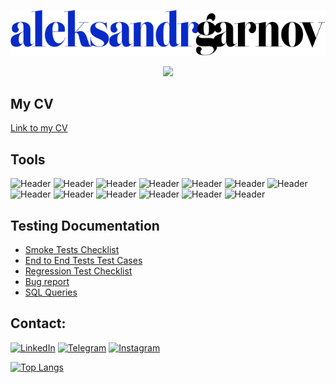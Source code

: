 ![header](https://github.com/AleksandrGarnov/AleksandrGarnov/blob/master/assets/aleksandrgarnov%20(2).png)

<p align="center">
  <img src="https://readme-typing-svg.demolab.com/?lines=QA+Enginner;&font=Fira%20Code&center=true&width=380&height=50&duration=4000&pause=1000">
</p>

## My CV
[Link to my CV](https://drive.google.com/file/d/1qJ0hxQPyLhalHkKv5cn_dxLbAB-1BXcf/view?usp=share_link)

## Tools
![Header](https://img.shields.io/badge/Jira-090909?style=for-the-badge&logo=jira&logoColor=136be1)
![Header](https://img.shields.io/badge/Postman-090909?style=for-the-badge&logo=postman&logoColor=f76935)
![Header](https://img.shields.io/badge/Github-090909?style=for-the-badge&logo=github&logoColor=8cc4d7)
![Header](https://img.shields.io/badge/Figma-090909?style=for-the-badge&logo=figma&logoColor=7d5fa6)
![Header](https://img.shields.io/badge/Jenkins-090909?style=for-the-badge&logo=jenkins&logoColor=f7f7f7)
![Header](https://img.shields.io/badge/MySQL-090909?style=for-the-badge&logo=mysql&logoColor=00618a)
![Header](https://img.shields.io/badge/DevTools-090909?style=for-the-badge&logo=googlechrome&logoColor=2674f2)
![Header](https://img.shields.io/badge/Fiddler-090909?style=for-the-badge&logo=fiddler&logoColor=8cc4d7)
![Header](https://img.shields.io/badge/CharlesProxy-090909?style=for-the-badge&logo=charlesproxy&logoColor=8cc4d7)
![Header](https://img.shields.io/badge/Git-090909?style=for-the-badge&logo=git&logoColor=8cc4d7)
![Header](https://img.shields.io/badge/Docker-090909?style=for-the-badge&logo=docker&logoColor=8cc4d7)
![Header](https://img.shields.io/badge/SOAPUI-090909?style=for-the-badge&logo=soapui&logoColor=8cc4d7)
![Header](https://img.shields.io/badge/JavaScript-090909?style=for-the-badge&logo=javascript&logoColor=8cc4d7)


## Testing Documentation
- [Smoke Tests Checklist](https://docs.google.com/spreadsheets/d/1XtTGHHapkD0-80wIiDR4Ax2Xf64kPE7O43mDgrJ6pGY/edit?usp=sharing)
- [End to End Tests Test Cases](https://docs.google.com/spreadsheets/d/1f1zlqaOua0whIbHvY536njufji7VK48JIq04OwJOf70/edit?usp=share_link)
- [Regression Test Checklist](https://docs.google.com/spreadsheets/d/1XtTGHHapkD0-80wIiDR4Ax2Xf64kPE7O43mDgrJ6pGY/edit?usp=sharing)
- [Bug report](https://docs.google.com/spreadsheets/d/18J1TvqN52sWzcmbHjZooTLjqbUxd9ZphOVq2XKO84bU/edit?usp=sharing)
- [SQL Queries](https://github.com/AleksandrGarnov/Epam-MySQL-Practice.git)


## Contact:

[![LinkedIn](https://img.shields.io/badge/-LinkedIn-072ACB?style=for-the-badge&logo=LinkedIn&logoColor=010101)](https://www.linkedin.com/in/aleksandr-garnov/)
[![Telegram](https://img.shields.io/badge/-Telegram-072ACB?style=for-the-badge&logo=Telegram&logoColor=010101)](https://t.me/vurburq)
[![Instagram](https://img.shields.io/badge/-Instagram-072ACB?style=for-the-badge&logo=Instagram&logoColor=010101)](https://instagram.com/alexsanderromanovich)
 

[![Top Langs](https://github-readme-stats.vercel.app/api/top-langs/?username=AleksandrGarnov&layout=compact)](https://github.com/anuraghazra/github-readme-stats)

